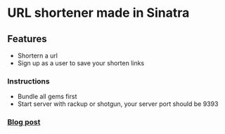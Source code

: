 <h1>URL shortener made in Sinatra</h1>
<h2>Features</h2>
<ul>
	<li>Shortern a url</li>
	<li>Sign up as a user to save your shorten links</li>
</ul>
<h3>Instructions</h3>
<ul>
	<li>Bundle all gems first</li>
	<li>Start server with rackup or shotgun, your server port should be 9393</li>
</ul>

<h3><a href="https://medium.com/@aurangzaib.danial/url-shortener-made-in-sinatra-ruby-web-framework-88e157848fdc">Blog post</a></h3>
